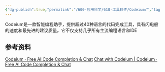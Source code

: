 ```yaml
---
{"dg-publish":true,"permalink":"/600-应用科学/610-工具软件/Codeium/","tags":["AI/编程","Plugin/AndroidStdio"],"noteIcon":""}
---
```


Codeium是一款智能编程助手，提供超过40种语言的代码完成工具，具有闪电般的速度和最先进的建议质量。它不仅支持几乎所有主流编程语言和IDE

## 参考资料
[Codeium · Free AI Code Completion & Chat](https://codeium.com/)
[Chat with Codeium | Codeium · Free AI Code Completion & Chat](https://codeium.com/live/general)